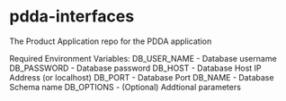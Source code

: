 # pdda-interfaces
The Product Application repo for the PDDA application

Required Environment Variables:
DB_USER_NAME - Database username
DB_PASSWORD - Database password
DB_HOST - Database Host IP Address (or localhost)
DB_PORT - Database Port
DB_NAME - Database Schema name
DB_OPTIONS - (Optional) Addtional parameters